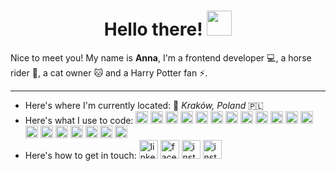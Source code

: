 <h1 align="center">
  Hello there!
  <img src="https://emojis.slackmojis.com/emojis/images/1643514612/6181/waving_hand_animated.gif?1643514612" width="40"/>
</h1>

<p>Nice to meet you! My name is <b>Anna</b>, I'm a frontend developer 💻, a horse rider 🐎, a cat owner 🐱 and a Harry Potter fan ⚡.</p>

<hr>

- Here's where I'm currently located: 📍 <i>Kraków, Poland</i> 🇵🇱
- Here's what I use to code: 
  <img alt="Javascript" height="20" src="https://img.shields.io/badge/JavaScript-F7DF1E?style=for-the-badge&logo=JavaScript&logoColor=white"/>
  <img alt="React" height="20" src="https://img.shields.io/badge/React-20232A?style=for-the-badge&logo=react&logoColor=61DAFB"/>
  <img alt="Typescript" height="20" src="https://img.shields.io/badge/TypeScript-007ACC?style=for-the-badge&logo=typescript&logoColor=white"/>
  <img alt="node" height="20" src="https://img.shields.io/badge/Node.js-43853D?style=for-the-badge&logo=node.js&logoColor=white"/>
  <img alt="HTML" height="20" src="https://img.shields.io/badge/HTML5-E34F26?style=for-the-badge&logo=html5&logoColor=white"/>
  <img alt="CSS" height="20" src="https://img.shields.io/badge/CSS-239120?&style=for-the-badge&logo=css3&logoColor=white"/>
  <img alt="saas" height="20" src="https://img.shields.io/badge/Sass-CC6699?style=for-the-badge&logo=sass&logoColor=white"/>
  <img alt="styled" height="20" src="https://img.shields.io/badge/styled--components-DB7093?style=for-the-badge&logo=styled-components&logoColor=white"/>
  <img alt="material" height="20" src="https://img.shields.io/badge/Material--UI-0081CB?style=for-the-badge&logo=material-ui&logoColor=white"/>
  <img alt="jest" height="20" src="https://img.shields.io/badge/Jest-323330?style=for-the-badge&logo=Jest&logoColor=white"/>
  <img alt="testing" height="20" src="https://img.shields.io/badge/testing%20library-323330?style=for-the-badge&logo=testing-library&logoColor=red" />
  <img alt="Webpack" height="20" src="https://img.shields.io/badge/-Webpack-8DD6F9?style=for-the-badge&logo=webpack&logoColor=white" />
  <img alt="npm" height="20" src="https://img.shields.io/badge/-NPM-CB3837?style=for-the-badge&logo=NPM&logoColor=white"/>
  <img alt="git" height="20" src="https://img.shields.io/badge/GIT-E44C30?style=for-the-badge&logo=git&logoColor=white"/>
  <img alt="github" height="20" src="https://img.shields.io/badge/GitHub-100000?style=for-the-badge&logo=github&logoColor=white"/>
  <img alt="jira" height="20" src="https://img.shields.io/badge/Jira-0052CC?style=for-the-badge&logo=Jira&logoColor=white"/>
  <img alt="figma" height="20" src="https://img.shields.io/badge/Figma-F24E1E?style=for-the-badge&logo=figma&logoColor=white"/>
  <img alt="canva" height="20" src="https://img.shields.io/badge/Canva-%2300C4CC.svg?&style=for-the-badge&logo=Canva&logoColor=white"/>
  <img alt="hotjar" height="20" src="https://img.shields.io/badge/hotjar-FD3A5C?style=for-the-badge&logo=hotjar&logoColor=white" />
 - Here's how to get in touch: 
  <a href="https://www.linkedin.com/in/anna-g-65b76b57/"><img alt="linkedin" width="30" src="https://user-images.githubusercontent.com/39804342/184511064-14ac5177-ae45-4185-b715-453bdbef81c6.png"/></a>
  <a href="https://www.facebook.com/flygirl.anna"><img alt="facebook" width="30" src="https://user-images.githubusercontent.com/39804342/184511142-0f2257eb-0671-4943-b100-7872d2f4286b.png"/></a>
  <a href="https://www.instagram.com/anna.the.procrastinator/"><img alt="instagram" width="30" src="https://user-images.githubusercontent.com/39804342/184511173-4021a203-ee08-437c-8660-92f09ea45596.png"/></a>
  <a href="mailto:guk.anna1989@gmail.com"><img alt="instagram" width="30" src="https://user-images.githubusercontent.com/39804342/184511198-e3ed72e8-5d86-42ac-812d-cb40d2e03af8.png"/></a>
  

 



